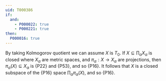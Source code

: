 ```yaml
---
uid: T000386
if:
  and:
    - P000022: true
    - P000221: true
then:
  P000016: true
---
```


By taking Kolmogorov quotient we can assume $X$ is $T_0$. If $X\subseteq \prod_\alpha X_\alpha$ is closed where $X_\alpha$ are metric spaces, and $\pi_\alpha:X\to X_\alpha$ are projections, then $\pi_\alpha(X)\subseteq X_\alpha$ is {P22} and {P53}, and so {P16}. It follows that $X$ is a closed subspace of the {P16} space $\prod_\alpha \pi_\alpha(X)$, and so {P16}.
